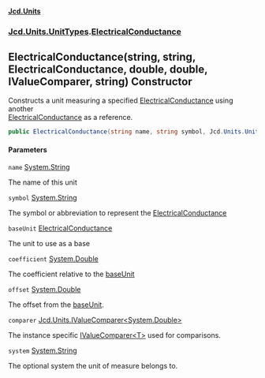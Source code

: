 #### [Jcd.Units](index.md 'index')
### [Jcd.Units.UnitTypes](Jcd.Units.UnitTypes.md 'Jcd.Units.UnitTypes').[ElectricalConductance](ElectricalConductance.md 'Jcd.Units.UnitTypes.ElectricalConductance')

## ElectricalConductance(string, string, ElectricalConductance, double, double, IValueComparer<double>, string) Constructor

Constructs a unit measuring a specified [ElectricalConductance](ElectricalConductance.md 'Jcd.Units.UnitTypes.ElectricalConductance') using another  
[ElectricalConductance](ElectricalConductance.md 'Jcd.Units.UnitTypes.ElectricalConductance') as a reference.

```csharp
public ElectricalConductance(string name, string symbol, Jcd.Units.UnitTypes.ElectricalConductance? baseUnit=null, double coefficient=1.0, double offset=0.0, Jcd.Units.IValueComparer<double>? comparer=null, string system="");
```
#### Parameters

<a name='Jcd.Units.UnitTypes.ElectricalConductance.ElectricalConductance(string,string,Jcd.Units.UnitTypes.ElectricalConductance,double,double,Jcd.Units.IValueComparer_double_,string).name'></a>

`name` [System.String](https://docs.microsoft.com/en-us/dotnet/api/System.String 'System.String')

The name of this unit

<a name='Jcd.Units.UnitTypes.ElectricalConductance.ElectricalConductance(string,string,Jcd.Units.UnitTypes.ElectricalConductance,double,double,Jcd.Units.IValueComparer_double_,string).symbol'></a>

`symbol` [System.String](https://docs.microsoft.com/en-us/dotnet/api/System.String 'System.String')

The symbol or abbreviation to represent the [ElectricalConductance](ElectricalConductance.md 'Jcd.Units.UnitTypes.ElectricalConductance')

<a name='Jcd.Units.UnitTypes.ElectricalConductance.ElectricalConductance(string,string,Jcd.Units.UnitTypes.ElectricalConductance,double,double,Jcd.Units.IValueComparer_double_,string).baseUnit'></a>

`baseUnit` [ElectricalConductance](ElectricalConductance.md 'Jcd.Units.UnitTypes.ElectricalConductance')

The unit to use as a base

<a name='Jcd.Units.UnitTypes.ElectricalConductance.ElectricalConductance(string,string,Jcd.Units.UnitTypes.ElectricalConductance,double,double,Jcd.Units.IValueComparer_double_,string).coefficient'></a>

`coefficient` [System.Double](https://docs.microsoft.com/en-us/dotnet/api/System.Double 'System.Double')

The coefficient relative to the [baseUnit](ElectricalConductance..ctor.FdMmy3UiXylQpoCyzcK9dA.md#Jcd.Units.UnitTypes.ElectricalConductance.ElectricalConductance(string,string,Jcd.Units.UnitTypes.ElectricalConductance,double,double,Jcd.Units.IValueComparer_double_,string).baseUnit 'Jcd.Units.UnitTypes.ElectricalConductance.ElectricalConductance(string, string, Jcd.Units.UnitTypes.ElectricalConductance, double, double, Jcd.Units.IValueComparer<double>, string).baseUnit')

<a name='Jcd.Units.UnitTypes.ElectricalConductance.ElectricalConductance(string,string,Jcd.Units.UnitTypes.ElectricalConductance,double,double,Jcd.Units.IValueComparer_double_,string).offset'></a>

`offset` [System.Double](https://docs.microsoft.com/en-us/dotnet/api/System.Double 'System.Double')

The offset from the [baseUnit](ElectricalConductance..ctor.FdMmy3UiXylQpoCyzcK9dA.md#Jcd.Units.UnitTypes.ElectricalConductance.ElectricalConductance(string,string,Jcd.Units.UnitTypes.ElectricalConductance,double,double,Jcd.Units.IValueComparer_double_,string).baseUnit 'Jcd.Units.UnitTypes.ElectricalConductance.ElectricalConductance(string, string, Jcd.Units.UnitTypes.ElectricalConductance, double, double, Jcd.Units.IValueComparer<double>, string).baseUnit').

<a name='Jcd.Units.UnitTypes.ElectricalConductance.ElectricalConductance(string,string,Jcd.Units.UnitTypes.ElectricalConductance,double,double,Jcd.Units.IValueComparer_double_,string).comparer'></a>

`comparer` [Jcd.Units.IValueComparer&lt;](IValueComparer_T_.md 'Jcd.Units.IValueComparer<T>')[System.Double](https://docs.microsoft.com/en-us/dotnet/api/System.Double 'System.Double')[&gt;](IValueComparer_T_.md 'Jcd.Units.IValueComparer<T>')

The instance specific [IValueComparer&lt;T&gt;](IValueComparer_T_.md 'Jcd.Units.IValueComparer<T>') used for comparisons.

<a name='Jcd.Units.UnitTypes.ElectricalConductance.ElectricalConductance(string,string,Jcd.Units.UnitTypes.ElectricalConductance,double,double,Jcd.Units.IValueComparer_double_,string).system'></a>

`system` [System.String](https://docs.microsoft.com/en-us/dotnet/api/System.String 'System.String')

The optional system the unit of measure belongs to.